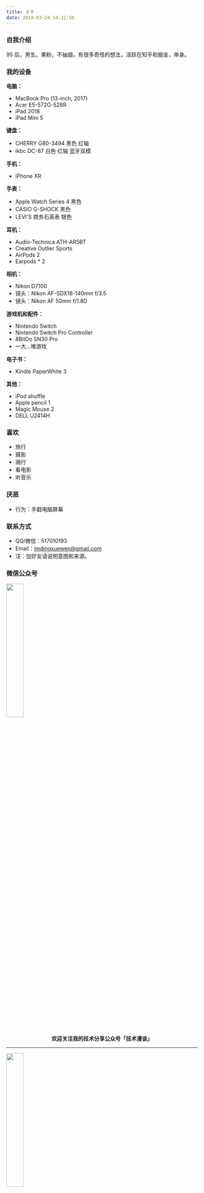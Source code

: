```yaml
---
title: 关于
date: 2019-03-24 14:32:50
---
```


### 自我介绍

95 后，男生。果粉，不抽烟，有很多奇怪的想法，活跃在知乎和掘金，单身。

### 我的设备

**电脑：**

- MacBook Pro (13-inch, 2017)
- Acer E5-572G-528R
- iPad 2018
- iPad Mini 5

**键盘：**

- CHERRY G80-3494 黑色 红轴
- ikbc DC-87 白色 红轴 蓝牙双模

**手机：**

- iPhone XR

**手表：**

- Apple Watch Series 4 黑色
- CASIO G-SHOCK 黑色
- LEVI'S 商务石英表 银色

**耳机：**

- Audio-Technica ATH-AR5BT
- Creative Outlier Sports
- AirPods 2
- Earpods * 2

**相机：**

- Nikon D7100
- 镜头：Nikon AF-SDX18-140mm f/3.5
- 镜头：Nikon AF 50mm f/1.8D

**游戏机和配件：**

- Nintendo Switch
- Nintendo Switch Pro Controller
- 8BitDo SN30 Pro
- 一大...堆游戏

**电子书：**

- Kindle PaperWhite 3

**其他：**

- iPod shuffle
- Apple pencil 1
- Magic Mouse 2
- DELL U2414H

### 喜欢

- 旅行
- 摄影
- 骑行
- 看电影
- 听音乐

### 厌恶

- 行为：手戳电脑屏幕

### 联系方式

- QQ/微信：517010193
- Email：imdingxuewen@gmail.com
- 注：加好友请说明意图和来源。

### 微信公众号

<img width="30%" src="../img/wechatpub-1.jpg" />

**<center>欢迎关注我的技术分享公众号「技术漫谈」</center>**

---

<img width="30%" src="../img/wechatpub-2.jpg" />

**<center>欢迎关注我的生活分享公众号「字节物语」</center>**

<br><br><br><br>
